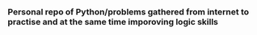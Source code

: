 ### Personal repo of Python/problems gathered from internet to practise and at the same time imporoving logic skills
